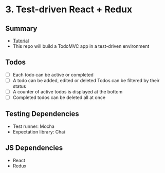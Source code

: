 # 3. Test-driven React + Redux

## Summary
- [Tutorial](http://www.theodo.fr/blog/2016/03/getting-started-with-react-redux-and-immutable-a-test-driven-tutorial-part-1/)
- This repo will build a TodoMVC app in a test-driven environment

## Todos
- [ ] Each todo can be active or completed
- [ ] A todo can be added, edited or deleted
Todos can be filtered by their status
- [ ] A counter of active todos is displayed at the bottom
- [ ] Completed todos can be deleted all at once

## Testing Dependencies
- Test runner: Mocha
- Expectation library: Chai

## JS Dependencies
- React
- Redux
